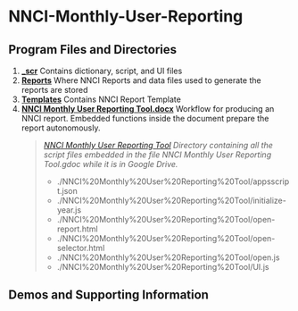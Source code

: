 # NNCI-Monthly-User-Reporting

## Program Files and Directories

1.  [**\_scr**](./_scr) Contains dictionary, script, and UI files
2.  [**Reports**](./Reports) Where NNCI Reports and data files used to generate the reports are stored
3.  [**Templates**](./Templates) Contains NNCI Report Template
4.  [**NNCI Monthly User Reporting Tool.docx**](./NNCI%20Monthly%20User%20Reporting%20Tool.docx) Workflow for producing an NNCI report. Embedded functions inside the document prepare the report autonomously.
    > [_NNCI Monthly User Reporting Tool_](NNCI%20Monthly%20User%20Reporting%20Tool) _Directory containing all the script files embedded in the file NNCI Monthly User Reporting Tool.gdoc while it is in Google Drive._
    >
    > - ./NNCI%20Monthly%20User%20Reporting%20Tool/appsscript.json
    > - ./NNCI%20Monthly%20User%20Reporting%20Tool/initialize-year.js
    > - ./NNCI%20Monthly%20User%20Reporting%20Tool/open-report.html
    > - ./NNCI%20Monthly%20User%20Reporting%20Tool/open-selector.html
    > - ./NNCI%20Monthly%20User%20Reporting%20Tool/open.js
    > - ./NNCI%20Monthly%20User%20Reporting%20Tool/UI.js

## Demos and Supporting Information
